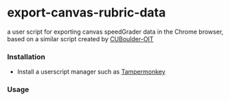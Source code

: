 # export-canvas-rubric-data
a user script for exporting canvas speedGrader data in the Chrome browser, based on a similar script created by [CUBoulder-OIT](https://github.com/CUBoulder-OIT/canvas-userscripts)

### Installation

- Install a userscript manager such as [Tampermonkey](https://www.tampermonkey.net/)

### Usage


